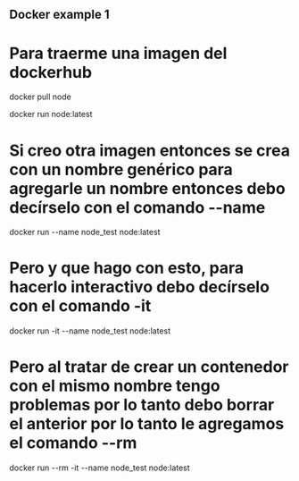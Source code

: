 ## Docker example 1

# Para traerme una imagen del dockerhub

docker pull node

docker run node:latest


# Si creo otra imagen entonces se crea con un nombre genérico para agregarle un nombre entonces debo decírselo con el comando --name

docker run --name node_test node:latest 


# Pero y que hago con esto, para hacerlo interactivo debo decírselo con el comando -it


docker run -it --name node_test node:latest 

# Pero al tratar de crear un contenedor con el mismo nombre tengo problemas por lo tanto debo borrar el anterior por lo tanto le agregamos el comando --rm

docker run --rm -it --name node_test node:latest



